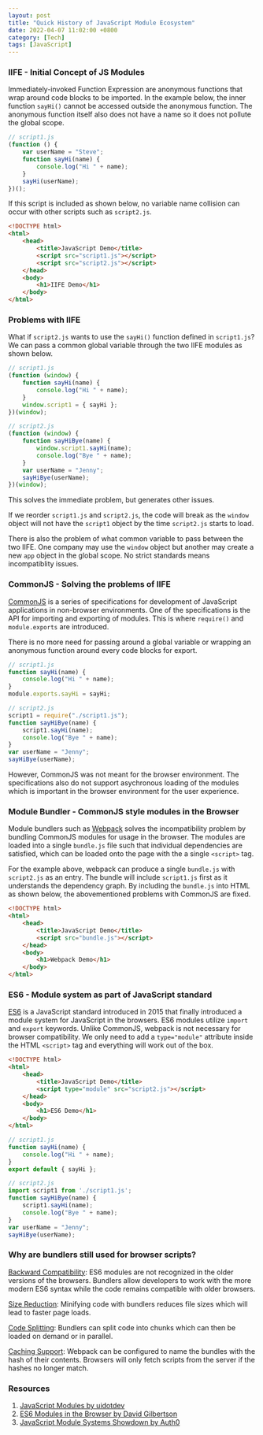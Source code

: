 ```yaml
---
layout: post
title: "Quick History of JavaScript Module Ecosystem"
date: 2022-04-07 11:02:00 +0800
category: [Tech]
tags: [JavaScript]
---
```


### IIFE - Initial Concept of JS Modules

Immediately-invoked Function Expression are anonymous functions that wrap around code blocks to be imported. In the example below, the inner function `sayHi()` cannot be accessed outside the anonymous function. The anonymous function itself also does not have a name so it does not pollute the global scope.

```javascript
// script1.js
(function () {
    var userName = "Steve";
    function sayHi(name) {
        console.log("Hi " + name);
    }
    sayHi(userName);
})();
```

If this script is included as shown below, no variable name collision can occur with other scripts such as `script2.js`.

```html
<!DOCTYPE html>
<html>
    <head>
        <title>JavaScript Demo</title>
        <script src="script1.js"></script>
        <script src="script2.js"></script>
    </head>
    <body>
        <h1>IIFE Demo</h1>
    </body>
</html>
```

### Problems with IIFE

What if `script2.js` wants to use the `sayHi()` function defined in `script1.js`? We can pass a common global variable through the two IIFE modules as shown below.

```javascript
// script1.js
(function (window) {
    function sayHi(name) {
        console.log("Hi " + name);
    }
    window.script1 = { sayHi };
})(window);
```

```javascript
// script2.js
(function (window) {
    function sayHiBye(name) {
        window.script1.sayHi(name);
        console.log("Bye " + name);
    }
    var userName = "Jenny";
    sayHiBye(userName);
})(window);
```

This solves the immediate problem, but generates other issues.

If we reorder `script1.js` and `script2.js`, the code will break as the `window` object will not have the `script1` object by the time `script2.js` starts to load.

There is also the problem of what common variable to pass between the two IIFE. One company may use the `window` object but another may create a new `app` object in the global scope. No strict standards means incompatiblity issues.

### CommonJS - Solving the problems of IIFE

[CommonJS](https://en.wikipedia.org/wiki/CommonJS) is a series of specifications for development of JavaScript applications in non-browser environments. One of the specifications is the API for importing and exporting of modules. This is where `require()` and `module.exports` are introduced.

There is no more need for passing around a global variable or wrapping an anonymous function around every code blocks for export.

```javascript
// script1.js
function sayHi(name) {
    console.log("Hi " + name);
}
module.exports.sayHi = sayHi;
```

```javascript
// script2.js
script1 = require("./script1.js");
function sayHiBye(name) {
    script1.sayHi(name);
    console.log("Bye " + name);
}
var userName = "Jenny";
sayHiBye(userName);
```

However, CommonJS was not meant for the browser environment. The specifications also do not support asychronous loading of the modules which is important in the browser environment for the user experience.

### Module Bundler - CommonJS style modules in the Browser

Module bundlers such as [Webpack](https://webpack.js.org/) solves the incompatibility problem by bundling CommonJS modules for usage in the browser. The modules are loaded into a single `bundle.js` file such that individual dependencies are satisfied, which can be loaded onto the page with the a single `<script>` tag.

For the example above, webpack can produce a single `bundle.js` with `script2.js` as an entry. The bundle will include `script1.js` first as it understands the dependency graph. By including the `bundle.js` into HTML as shown below, the abovementioned problems with CommonJS are fixed.

```html
<!DOCTYPE html>
<html>
    <head>
        <title>JavaScript Demo</title>
        <script src="bundle.js"></script>
    </head>
    <body>
        <h1>Webpack Demo</h1>
    </body>
</html>
```

### ES6 - Module system as part of JavaScript standard

[ES6](https://www.w3schools.com/js/js_es6.asp) is a JavaScript standard introduced in 2015 that finally introduced a module system for JavaScript in the browsers. ES6 modules utilize `import` and `export` keywords. Unlike CommonJS, webpack is not necessary for browser compatibility. We only need to add a `type="module"` attribute inside the HTML `<script>` tag and everything will work out of the box.

```html
<!DOCTYPE html>
<html>
    <head>
        <title>JavaScript Demo</title>
        <script type="module" src="script2.js"></script>
    </head>
    <body>
        <h1>ES6 Demo</h1>
    </body>
</html>
```

```javascript
// script1.js
function sayHi(name) {
    console.log("Hi " + name);
}
export default { sayHi };
```

```javascript
// script2.js
import script1 from './script1.js';
function sayHiBye(name) {
    script1.sayHi(name);
    console.log("Bye " + name);
}
var userName = "Jenny";
sayHiBye(userName);
```

### Why are bundlers still used for browser scripts?

<ins>Backward Compatibility</ins>: ES6 modules are not recognized in the older versions of the browsers. Bundlers allow developers to work with the more modern ES6 syntax while the code remains compatible with older browsers.

<ins>Size Reduction</ins>: Minifying code with bundlers reduces file sizes which will lead to faster page loads.

<ins>Code Splitting</ins>: Bundlers can split code into chunks which can then be loaded on demand or in parallel.

<ins>Caching Support</ins>: Webpack can be configured to name the bundles with the hash of their contents. Browsers will only fetch scripts from the server if the hashes no longer match.

### Resources

1. [JavaScript Modules by uidotdev](https://www.youtube.com/watch?v=qJWALEoGge4)
2. [ES6 Modules in the Browser by David Gilbertson](https://david-gilbertson.medium.com/es6-modules-in-the-browser-are-they-ready-yet-715ca2c94d09)
3. [JavaScript Module Systems Showdown by Auth0](https://auth0.com/blog/javascript-module-systems-showdown/)
